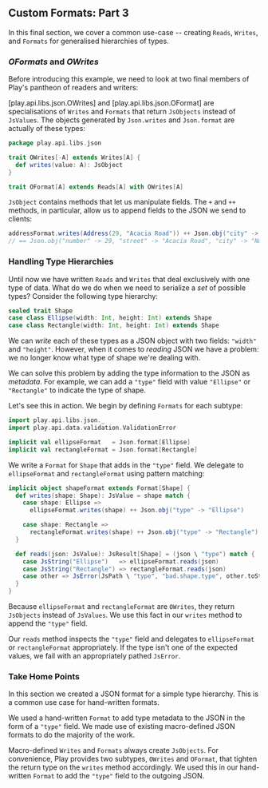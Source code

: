 ## Custom Formats: Part 3

In this final section, we cover a common use-case -- creating `Reads`, `Writes`, and `Formats` for generalised hierarchies of types.

### *OFormats* and *OWrites*

Before introducing this example, we need to look at two final members of Play's pantheon of readers and writers:

[play.api.libs.json.OWrites] and [play.api.libs.json.OFormat] are specialisations of `Writes` and `Formats` that return `JsObjects` instead of `JsValues`. The objects generated by `Json.writes` and `Json.format` are actually of these types:

~~~ scala
package play.api.libs.json

trait OWrites[-A] extends Writes[A] {
  def writes(value: A): JsObject
}

trait OFormat[A] extends Reads[A] with OWrites[A]
~~~

`JsObject` contains methods that let us manipulate fields. The `+` and `++` methods, in particular, allow us to append fields to the JSON we send to clients:

~~~ scala
addressFormat.writes(Address(29, "Acacia Road")) ++ Json.obj("city" -> "Nuttytown")
// == Json.obj("number" -> 29, "street" -> "Acacia Road", "city" -> "Nuttytown")
~~~


### Handling Type Hierarchies

Until now we have written `Reads` and `Writes` that deal exclusively with one type of data. What do we do when we need to serialize a *set* of possible types? Consider the following type hierarchy:

~~~ scala
sealed trait Shape
case class Ellipse(width: Int, height: Int) extends Shape
case class Rectangle(width: Int, height: Int) extends Shape
~~~

We can *write* each of these types as a JSON object with two fields: `"width"` and `"height"`. However, when it comes to *reading* JSON we have a problem: we no longer know what type of shape we're dealing with.

We can solve this problem by adding the type information to the JSON as *metadata*. For example, we can add a `"type"` field with value `"Ellipse"` or `"Rectangle"` to indicate the type of shape.

Let's see this in action. We begin by defining `Formats` for each subtype:

~~~ scala
import play.api.libs.json._
import play.api.data.validation.ValidationError

implicit val ellipseFormat   = Json.format[Ellipse]
implicit val rectangleFormat = Json.format[Rectangle]
~~~

We write a `Format` for `Shape` that adds in the `"type"` field. We delegate to `ellipseFormat` and `rectangleFormat` using pattern matching:

~~~ scala
implicit object shapeFormat extends Format[Shape] {
  def writes(shape: Shape): JsValue = shape match {
    case shape: Ellipse =>
      ellipseFormat.writes(shape) ++ Json.obj("type" -> "Ellipse")

    case shape: Rectangle =>
      rectangleFormat.writes(shape) ++ Json.obj("type" -> "Rectangle")
  }

  def reads(json: JsValue): JsResult[Shape] = (json \ "type") match {
    case JsString("Ellipse")   => ellipseFormat.reads(json)
    case JsString("Rectangle") => rectangleFormat.reads(json)
    case other => JsError(JsPath \ "type", "bad.shape.type", other.toString)
  }
}
~~~

Because `ellipseFormat` and `rectangleFormat` are `OWrites`, they return `JsObjects` instead of `JsValues`. We use this fact in our `writes` method to append the `"type"` field.

Our `reads` method inspects the `"type"` field and delegates to `ellipseFormat` or `rectangleFormat` appropriately. If the type isn't one of the expected values, we fail with an appropriately pathed `JsError`.

### Take Home Points

In this section we created a JSON format for a simple type hierarchy. This is a common use case for hand-written formats.

We used a hand-written `Format` to add type metadata to the JSON in the form of a `"type"` field. We made use of existing macro-defined JSON formats to do the majority of the work.

Macro-defined `Writes` and `Formats` always create `JsObjects`. For convenience, Play provides two subtypes, `OWrites` and `OFormat`, that tighten the return type on the `writes` method accordingly. We used this in our hand-written `Format` to add the `"type"` field to the outgoing JSON.
